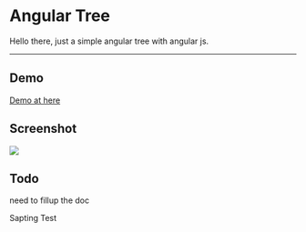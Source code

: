 Angular Tree
===================


Hello there, just a simple angular tree with angular js.

----------

Demo
--------
[Demo at here](http://sushsoft.5gbfree.com/angular-tree-app/)



Screenshot
----------------
![](http://sushsoft.5gbfree.com/angular-tree-image.png)


Todo
-------
 need to fillup the doc
 
 Sapting Test
